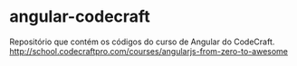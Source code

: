 # angular-codecraft
Repositório que contém os códigos do curso de Angular do CodeCraft. http://school.codecraftpro.com/courses/angularjs-from-zero-to-awesome 
